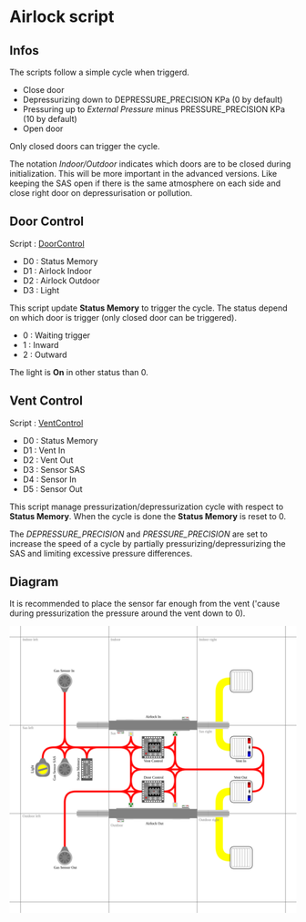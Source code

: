 # Airlock script

## Infos
The scripts follow a simple cycle when triggerd.
- Close door
- Depressurizing down to DEPRESSURE_PRECISION KPa (0 by default)
- Pressuring up to *External Pressure* minus PRESSURE_PRECISION KPa (10 by default)
- Open door

Only closed doors can trigger the cycle.

The notation *Indoor/Outdoor* indicates which doors are to be closed during initialization.
This will be more important in the advanced versions. Like keeping the SAS open if there is the same atmosphere on each side and close right door on depressurisation or pollution.

## Door Control
Script : [DoorControl](/Scripts/Airlock/DoorControl)
- D0 : Status Memory
- D1 : Airlock Indoor
- D2 : Airlock Outdoor
- D3 : Light

This script update **Status Memory** to trigger the cycle.
The status depend on which door is trigger (only closed door can be triggered).

- 0 : Waiting trigger
- 1 : Inward
- 2 : Outward

The light is **On** in other status than 0.

## Vent Control
Script : [VentControl](/Scripts/Airlock/VentControl)
- D0 : Status Memory
- D1 : Vent In
- D2 : Vent Out
- D3 : Sensor SAS
- D4 : Sensor In
- D5 : Sensor Out

This script manage pressurization/depressurization cycle with respect to **Status Memory**.
When the cycle is done the **Status Memory** is reset to 0.

The *DEPRESSURE_PRECISION* and *PRESSURE_PRECISION* are set to increase the speed of a cycle by partially pressurizing/depressurizing the SAS and limiting excessive pressure differences.

## Diagram

It is recommended to place the sensor far enough from the vent ('cause during pressurization the pressure around the vent down to 0).

![Airlock diagram](/Diagrams/Airlock.svg)

